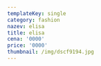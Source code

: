 ```yaml
---
templateKey: single
category: fashion
nazev: elisa
title: elisa
cena: '0000'
price: '0000'
thumbnail: /img/dscf9194.jpg
---
```


